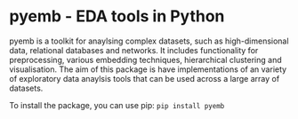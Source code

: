 # pyemb - EDA tools in Python

pyemb is a toolkit for anaylsing complex datasets, such as high-dimensional data, relational databases and networks. It includes functionality for preprocessing, various embedding techniques, hierarchical clustering and visualisation. The aim of this package is have implementations of an variety of exploratory data anaylsis tools that can be used across a large array of datasets. 

To install the package, you can use pip: `pip install pyemb`




